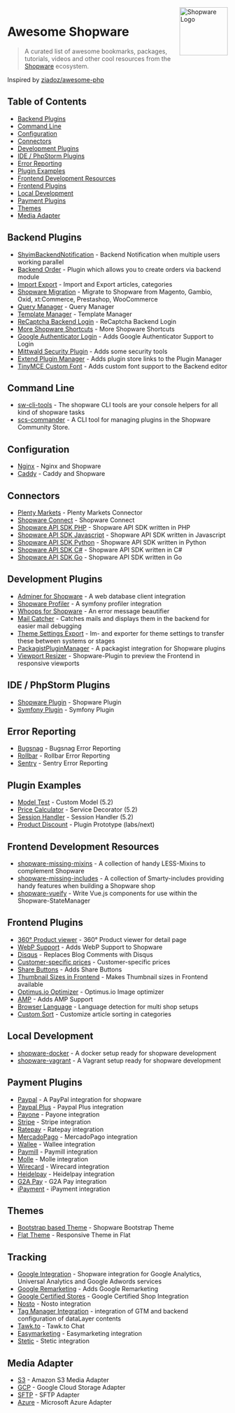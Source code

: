 <img src="https://en.shopware.com/media/image/sw-icon_blue128.png" alt="Shopware Logo" title="Shopware" align="right" height="110"/>

# Awesome Shopware

> A curated list of awesome bookmarks, packages, tutorials, videos and other cool resources from the [Shopware](https://github.com/shopware/shopware) ecosystem.

Inspired by [ziadoz/awesome-php](https://github.com/ziadoz/awesome-php)

## Table of Contents

- [Backend Plugins](#backend-plugins)
- [Command Line](#command-line)
- [Configuration](#configuration)
- [Connectors](#connectors)
- [Development Plugins](#development-plugins)
- [IDE / PhpStorm Plugins](#ide--phpstorm-plugins)
- [Error Reporting](#error-reporting)
- [Plugin Examples](#plugin-examples)
- [Frontend Development Resources](#frontend-development-resources)
- [Frontend Plugins](#frontend-plugins)
- [Local Development](#local-development)
- [Payment Plugins](#payment-plugins)
- [Themes](#themes)
- [Media Adapter](#media-adapter)

## Backend Plugins
* [ShyimBackendNotification](https://github.com/shyim/ShyimBackendNotification) - Backend Notification when multiple users working parallel
* [Backend Order](https://github.com/shopwareLabs/SwagBackendOrder) - Plugin which allows you to create orders via backend module
* [Import Export](https://github.com/shopwareLabs/SwagImportExport) - Import and Export articles, categories
* [Shopware Migration](https://github.com/shopwareLabs/SwagMigration) - Migrate to Shopware from Magento, Gambio, Oxid, xt:Commerce, Prestashop, WooCommerce
* [Query Manager](https://github.com/webmatch/WbmQueryManager) - Query Manager
* [Template Manager](https://github.com/webmatch/WbmTemplateManager) - Template Manager
* [ReCaptcha Backend Login](https://github.com/KSK-Agentur/HeptacomBackendCaptcha) - ReCaptcha Backend Login
* [More Shopware Shortcuts](https://github.com/uehler/shopware-shortcuts) - More Shopware Shortcuts
* [Google Authenticator Login](https://github.com/shyim/shopware-google-auth) - Adds Google Authenticator Support to Login
* [Mittwald Security Plugin](https://github.com/mittwald/shopware-security-tools) - Adds some security tools
* [Extend Plugin Manager](https://github.com/tinect/tinectExtendPluginManager) - Adds plugin store links to the Plugin Manager
* [TinyMCE Custom Font](https://github.com/shopwareLabs/SwagTinyMceCustomFont) - Adds custom font support to the Backend editor

## Command Line
* [sw-cli-tools](https://github.com/shopwareLabs/sw-cli-tools) - The shopware CLI tools are your console helpers for all kind of shopware tasks
* [scs-commander](https://github.com/VIISON/scs-commander) - A CLI tool for managing plugins in the Shopware Community Store.

## Configuration
* [Nginx](https://github.com/bcremer/shopware-with-nginx) - Nginx and Shopware
* [Caddy](https://github.com/janbuecker/shopware-with-caddy) - Caddy and Shopware

## Connectors
* [Plenty Markets](https://github.com/plentymarkets/plentymarkets-shopware-connector) - Plenty Markets Connector
* [Shopware Connect](https://github.com/shopware/SwagConnect) - Shopware Connect
* [Shopware API SDK PHP](https://github.com/LeadCommerceDE/shopware-sdk) - Shopware API SDK written in PHP
* [Shopware API SDK Javascript](https://github.com/apertureless/shopware-api-client) - Shopware API SDK written in Javascript
* [Shopware API SDK Python](https://github.com/micronax/python-shopware-rest-client) - Shopware API SDK written in Python
* [Shopware API SDK C#](https://github.com/shopdoktor/shopware-csharp-api-connector) - Shopware API SDK written in C#
* [Shopware API SDK Go](https://github.com/philipgatzka/swclient) - Shopware API SDK written in Go

## Development Plugins
* [Adminer for Shopware](https://github.com/shyim/adminer-for-shopware) - A web database client integration
* [Shopware Profiler](https://github.com/shyim/shopware-profiler) - A symfony profiler integration
* [Whoops for Shopware](https://github.com/shyim/whoops-for-shopware) - An error message beautifier
* [Mail Catcher](https://github.com/shyim/ShyimMailCatcher) - Catches mails and displays them in the backend for easier mail debugging
* [Theme Settings Export](https://github.com/simkli/SimklThemeSettingExport) - Im- and exporter for theme settings to transfer these between systems or stages
* [PackagistPluginManager](https://github.com/shyim/ShyimPluginManager) - A packagist integration for Shopware plugins
* [Viewport Resizer](https://github.com/webmatch/WbmViewportResizer) - Shopware-Plugin to preview the Frontend in responsive viewports

## IDE / PhpStorm Plugins
* [Shopware Plugin](https://github.com/Haehnchen/idea-php-shopware-plugin) - Shopware Plugin
* [Symfony Plugin](https://github.com/Haehnchen/idea-php-symfony2-plugin) - Symfony Plugin

## Error Reporting
* [Bugsnag](https://github.com/shopware-blog/shopware-bugsnag) - Bugsnag Error Reporting
* [Rollbar](https://github.com/shyim/ShyimRollbar) - Rollbar Error Reporting
* [Sentry](https://github.com/1drop/shopware-sentry) - Sentry Error Reporting 

## Plugin Examples
* [Model Test](https://github.com/bcremer/SwagModelTest) - Custom Model (5.2)
* [Price Calculator](https://github.com/synonymous1984/SynonymousPriceCalculator) - Service Decorator (5.2)
* [Session Handler](https://github.com/bcremer/SwagSessionHandler) - Session Handler (5.2)
* [Product Discount](https://github.com/shopwareLabs/SwagProductDiscount) - Plugin Prototype (labs/next)

## Frontend Development Resources
* [shopware-missing-mixins](https://github.com/screeny05/shopware-missing-mixins) - A collection of handy LESS-Mixins to complement Shopware
* [shopware-missing-includes](https://github.com/screeny05/shopware-missing-includes) - A collection of Smarty-includes providing handy features when building a Shopware shop
* [shopware-vueify](https://github.com/screeny05/shopware-vueify) - Write Vue.js components for use within the Shopware-StateManager

## Frontend Plugins
* [360° Product viewer](https://github.com/shopwareLabs/SwagThreeSixtyViewer) - 360° Product viewer for detail page
* [WebP Support](https://github.com/shyim/ShyimWebP) - Adds WebP Support to Shopware
* [Disqus](https://github.com/shyim/ShyimDisqus) - Replaces Blog Comments with Disqus
* [Customer-specific prices](https://github.com/shopwareLabs/SwagUserPrice) - Customer-specific prices
* [Share Buttons](https://github.com/KSK-Agentur/HeptacomAdvancedShare) - Adds Share Buttons
* [Thumbnail Sizes in Frontend](https://github.com/shyim/ShyimThumbnailSize) - Makes Thumbnail sizes in Frontend available
* [Optimus.io Optimizer](https://github.com/tinect/TinectOptimusOptimizer) - Optimus.io Image optimizer
* [AMP](https://github.com/KSK-Agentur/HeptacomAmp) - Adds AMP Support
* [Browser Language](https://github.com/shopwareLabs/SwagBrowserLanguage) - Language detection for multi shop setups
* [Custom Sort](https://github.com/shopwareLabs/SwagCustomSort) - Customize article sorting in categories

## Local Development
* [shopware-docker](https://github.com/shopwareLabs/shopware-docker) - A docker setup ready for shopware development
* [shopware-vagrant](https://github.com/shopwareLabs/shopware-vagrant) - A Vagrant setup ready for shopware development

## Payment Plugins
* [Paypal](https://github.com/shopwareLabs/SwagPaymentPaypal) - A PayPal integration for shopware
* [Paypal Plus](https://github.com/shopwareLabs/SwagPaymentPaypalPlus) - Paypal Plus integration
* [Payone](https://github.com/PAYONE-GmbH/shopware-5) - Payone integration
* [Stripe](https://github.com/VIISON/ShopwareStripePayment) - Stripe integration
* [Ratepay](https://github.com/ratepay/shopware5-module) - Ratepay integration
* [MercadoPago](https://github.com/pthreat/StangeMercadoPago) - MercadoPago integration
* [Wallee](https://github.com/wallee-payment/shopware) - Wallee integration
* [Paymill](https://github.com/paymill/paymill-shopware) - Paymill integration
* [Molle](https://github.com/mollie/Shopware) - Molle integration
* [Wirecard](https://github.com/wirecard/shopware-wcs) - Wirecard integration
* [Heidelpay](https://github.com/heidelpay-sp/ShopwareStandardModul) - Heidelpay integration
* [G2A Pay](https://github.com/g2a-official/g2a-pay-shopware) - G2A Pay integration
* [iPayment](https://github.com/shopwareLabs/SwagPaymentIpayment) - iPayment integration

## Themes
* [Bootstrap based Theme](https://github.com/conexco/shopware-bootstrap-theme) - Shopware Bootstrap Theme
* [Flat Theme](https://github.com/8mylezOrganization/shopware-8mzFlatResponsiveTheme) - Responsive Theme in Flat

## Tracking
* [Google Integration](https://github.com/shopwareLabs/SwagGoogle) - Shopware integration for Google Analytics, Universal Analytics and Google Adwords services
* [Google Remarketing](https://github.com/arvatis/GoogleRemarketing) - Adds Google Remarketing
* [Google Certified Stores](https://github.com/arvatis/GoogleCertifiedStores) - Google Certified Shop Integration
* [Nosto](https://github.com/Nosto/nosto-shopware) - Nosto integration
* [Tag Manager Integration](https://github.com/webmatch/WbmTagManager) - integration of GTM and backend configuration of dataLayer contents
* [Tawk.to](https://github.com/shyim/ShopwareTawkTo) - Tawk.to Chat
* [Easymarketing](https://github.com/EASYMARKETING/shopware) - Easymarketing integration
* [Stetic](https://github.com/stetic/stetic-shopware) - Stetic integration

## Media Adapter
* [S3](https://github.com/shopwareLabs/SwagMediaS3) - Amazon S3 Media Adapter
* [GCP](https://github.com/shopwareLabs/SwagMediaGCP) - Google Cloud Storage Adapter
* [SFTP](https://github.com/shopwareLabs/SwagMediaSftp) - SFTP Adapter
* [Azure](https://github.com/shopwareLabs/SwagMediaAzure) - Microsoft Azure Adapter
